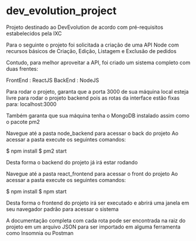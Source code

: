 # dev_evolution_project
Projeto destinado ao DevEvolution de acordo com pré-requisitos estabelecidos pela IXC

Para o seguinte o projeto foi solicitada a criação de uma API Node com recursos básicos de Criação, Edição, Listagem e Exclusão de pedidos

Contudo, para melhor aproveitar a API, foi criado um sistema completo com duas frentes:

FrontEnd : ReactJS
BackEnd : NodeJS

Para rodar o projeto, garanta que a porta 3000 de sua máquina local esteja livre para rodar o projeto backend
pois as rotas da interface estão fixas para: localhost:3000

Também garanta que sua máquina tenha o MongoDB instalado assim como o pacote pm2

Navegue até a pasta node_backend para acessar o back do projeto
Ao acessar a pasta execute os seguintes comandos:

$ npm install
$ pm2 start

Desta forma o backend do projeto já irá estar rodando

Navegue até a pasta react_frontend para acessar o front do projeto
Ao acessar a pasta execute os seguintes comandos:

$ npm install
$ npm start

Desta forma o frontend do projeto irá ser executado e abrirá uma janela em seu navegador padrão para acessar o sistema

A documentação completa com cada rota pode ser encontrada na raiz do projeto em um arquivo JSON para ser importado em alguma ferramenta como Insomnia ou Postman
